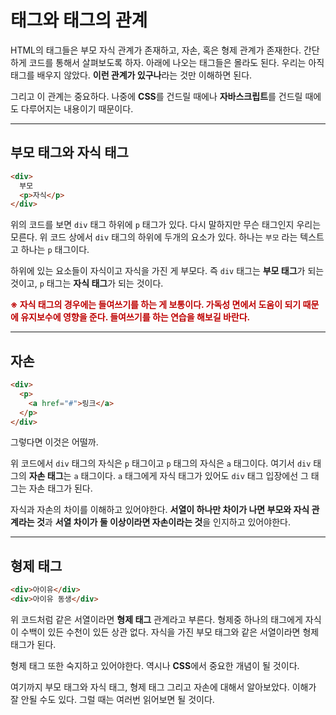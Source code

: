 # 태그와 태그의 관계
HTML의 태그들은 부모 자식 관계가 존재하고, 자손, 혹은 형제 관계가 존재한다. 간단하게 코드를 통해서 살펴보도록 하자. 아래에 나오는 태그들은 몰라도 된다. 우리는 아직 태그를 배우지 않았다. **이런 관계가 있구나**라는 것만 이해하면 된다.

그리고 이 관계는 중요하다. 나중에 **CSS**를 건드릴 때에나 **자바스크립트**를 건드릴 때에도 다루어지는 내용이기 때문이다.

---

## 부모 태그와 자식 태그
```html
<div>
  부모
  <p>자식</p>
</div>
```

위의 코드를 보면 `div` 태그 하위에 `p` 태그가 있다. 다시 말하지만 무슨 태그인지 우리는 모른다. 위 코드 상에서 `div` 태그의 하위에 두개의 요소가 있다. 하나는 `부모` 라는 텍스트고 하나는 `p` 태그이다.

하위에 있는 요소들이 자식이고 자식을 가진 게 부모다. 즉 `div` 태그는 **부모 태그**가 되는 것이고, `p` 태그는 **자식 태그**가 되는 것이다.

<p style="color: #bd0000;"><strong>※ 자식 태그의 경우에는 들여쓰기를 하는 게 보통이다. 가독성 면에서 도움이 되기 때문에 유지보수에 영향을 준다. 들여쓰기를 하는 연습을 해보길 바란다.</strong></p>

---

## 자손
```html
<div>
  <p>
    <a href="#">링크</a>
  </p>
</div>
```

그렇다면 이것은 어떨까.

위 코드에서 `div` 태그의 자식은 `p` 태그이고 `p` 태그의 자식은 `a` 태그이다. 여기서 `div` 태그의 **자손 태그**는 `a` 태그이다. `a` 태그에게 자식 태그가 있어도 `div` 태그 입장에선 그 태그는 자손 태그가 된다.

자식과 자손의 차이를 이해하고 있어야한다. **서열이 하나만 차이가 나면 부모와 자식 관계라는 것**과 **서열 차이가 둘 이상이라면 자손이라는 것**을 인지하고 있어야한다.

---

## 형제 태그
```html
<div>아이유</div>
<div>아이유 동생</div>
```

위 코드처럼 같은 서열이라면 **형제 태그** 관계라고 부른다. 형제중 하나의 태그에게 자식이 수백이 있든 수천이 있든 상관 없다. 자식을 가진 부모 태그와 같은 서열이라면 형제 태그가 된다.

형제 태그 또한 숙지하고 있어야한다. 역시나 **CSS**에서 중요한 개념이 될 것이다.

여기까지 부모 태그와 자식 태그, 형제 태그 그리고 자손에 대해서 알아보았다. 이해가 잘 안될 수도 있다. 그럴 때는 여러번 읽어보면 될 것이다.